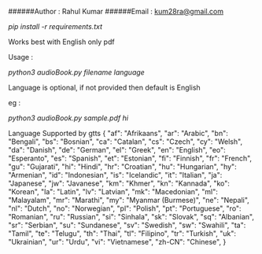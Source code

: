 ######Author : Rahul Kumar
######Email : kum28ra@gmail.com


*pip install -r requirements.txt*

Works best with English only pdf

Usage :

*python3 audioBook.py filename language*

Language is optional, if not provided then default is English

eg :

*python3 audioBook.py sample.pdf hi*

Language Supported by gtts
        {
            "af": "Afrikaans",
            "ar": "Arabic",
            "bn": "Bengali",
            "bs": "Bosnian",
            "ca": "Catalan",
            "cs": "Czech",
            "cy": "Welsh",
            "da": "Danish",
            "de": "German",
            "el": "Greek",
            "en": "English",
            "eo": "Esperanto",
            "es": "Spanish",
            "et": "Estonian",
            "fi": "Finnish",
            "fr": "French",
            "gu": "Gujarati",
            "hi": "Hindi",
            "hr": "Croatian",
            "hu": "Hungarian",
            "hy": "Armenian",
            "id": "Indonesian",
            "is": "Icelandic",
            "it": "Italian",
            "ja": "Japanese",
            "jw": "Javanese",
            "km": "Khmer",
            "kn": "Kannada",
            "ko": "Korean",
            "la": "Latin",
            "lv": "Latvian",
            "mk": "Macedonian",
            "ml": "Malayalam",
            "mr": "Marathi",
            "my": "Myanmar (Burmese)",
            "ne": "Nepali",
            "nl": "Dutch",
            "no": "Norwegian",
            "pl": "Polish",
            "pt": "Portuguese",
            "ro": "Romanian",
            "ru": "Russian",
            "si": "Sinhala",
            "sk": "Slovak",
            "sq": "Albanian",
            "sr": "Serbian",
            "su": "Sundanese",
            "sv": "Swedish",
            "sw": "Swahili",
            "ta": "Tamil",
            "te": "Telugu",
            "th": "Thai",
            "tl": "Filipino",
            "tr": "Turkish",
            "uk": "Ukrainian",
            "ur": "Urdu",
            "vi": "Vietnamese",
            "zh-CN": "Chinese",
        }

